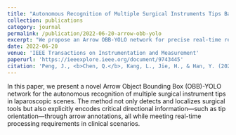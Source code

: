 ```yaml
---
title: "Autonomous Recognition of Multiple Surgical Instruments Tips Based on Arrow OBB-YOLO Network"
collection: publications
category: journal
permalink: /publication/2022-06-20-arrow-obb-yolo
excerpt: "We propose an Arrow OBB-YOLO network for precise real-time recognition of surgical instrument tips. The method encodes both location and orientation using arrow-shaped bounding boxes."
date: 2022-06-20
venue: 'IEEE Transactions on Instrumentation and Measurement'
paperurl: 'https://ieeexplore.ieee.org/document/9743445'
citation: 'Peng, J., <b>Chen, Q.</b>, Kang, L., Jie, H., & Han, Y. (2022). "Autonomous recognition of multiple surgical instruments tips based on arrow OBB-YOLO network." <i>IEEE Transactions on Instrumentation and Measurement</i>, 71, 1–13.'
---
```


In this paper, we present a novel Arrow Object Bounding Box (OBB)-YOLO network for the autonomous recognition of multiple surgical instrument tips in laparoscopic scenes. The method not only detects and localizes surgical tools but also explicitly encodes critical directional information—such as tip orientation—through arrow annotations, all while meeting real-time processing requirements in clinical scenarios.

